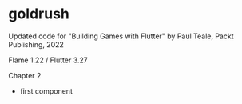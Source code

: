 # goldrush

Updated code for "Building Games with Flutter" by Paul Teale, Packt Publishing, 2022

Flame 1.22 / Flutter 3.27

Chapter 2

- first component